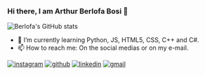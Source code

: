 ### Hi there, I am Arthur Berlofa Bosi 👋

![Berlofa's GitHub stats](https://github-readme-stats.vercel.app/apiBerlofaBosianuraghazra&show_icons=true&theme=transparent)

- 🌱 I’m currently learning Python, JS, HTML5, CSS, C++ and C#.
- 📫 How to reach me: On the social medias or on my e-mail.

[![instagram](https://img.shields.io/badge/Instagram-E4405F?style=for-the-badge&logo=instagram&logoColor=white)](https://www.instagram.com/berloffabosi/)
[![github](https://img.shields.io/badge/GitHub-100000?style=for-the-badge&logo=github&logoColor=white)](https://github.com/BerlofaBosi) 
[![linkedin](https://img.shields.io/badge/LinkedIn-0077B5?style=for-the-badge&logo=linkedin&logoColor=white)](https://www.linkedin.com/in/arthur-berlofa-bosi-60b96a259/)
[![gmail](https://img.shields.io/badge/Gmail-D14836?style=for-the-badge&logo=gmail&logoColor=white)](berlofabosi.arthur@gmail.com)